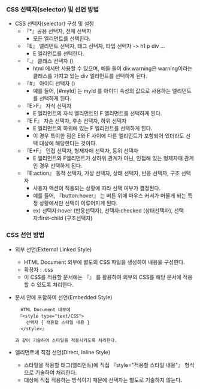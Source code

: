 ### CSS 선택자(selector) 및 선언 방법
- CSS 선택자(selector) 구성 및 설정
  - 『*』공용 선택자, 전체 선택자
    - 모든 엘리먼트를 선택한다.
  - 『E』 엘리먼트 선택자, 태그 선택자, 타입 선택자 -> h1 p div ...
    - E 엘리먼트를 선택한다.
  - 『.』 클래스 선택자 ()
    - html 에서만 사용할 수 있으며, 예들 들어 div.warning은 warning이라는 클래스를 가지고 있는 div 엘리먼트를 선택하게 된다.
  - 『#』 아이디 선택자 ()
    - 예를 들어, [#myId] 는 myId 를 아이디 속성의 값으로 사용하는 엘리먼트를 선택하게 된다.
  - 『E>F』 자식 선택자
    - E 엘리먼트의 자식 엘리먼트인 F 엘리먼트를 선택하게 된다.
  - 『E F』 자손 선택자, 후손 선택자, 하위 선택자
    - E 엘리먼트의 하위에 있는 F 엘리먼트를 선택하게 된다.
    - 이 경우 특이한 점은 E와 F 사이에 다른 엘리먼트가 포함되어 있더라도 선택 대상에 해당한다는 것이다.
  - 『E+F』 인접 선택자, 형제자매 선택자, 동위 선택자
    - E 엘리먼트와 F엘리먼트가 상하위 관계가 아닌, 인접해 있는 형제자매 관계인 경우 선택하게 된다.
  - 『E:action』 동적 선택자, 가상 선택자, 상태 선택자, 반응 선택자, 구조 선택자
    - 사용자 액션이 적용되는 상황에 따라 선택 여부가 결정된다.
    - 예를 들어, 『button:hover』 는 버튼 위에 마우스 커서가 머물게 되는 특정 상황에서만 선택이 이루어지게 된다.
    - ex) 선택자:hover (반응선택자), 선택자:checked (상태선택자), 선택자:first-child (구조선택자)

### CSS 선언 방법
- 외부 선언(External Linked Style)
  - HTML Document 외부에 별도의 CSS 파일을 생성하여 내용을 구성한다.
  - 확장자 : .css
  - 이 CSS를 적용할 문서에는 『<link rel="stylesheet" href="css경로포함파일명">』 를 활용하여 외부의 CSS를 해당 문서에 적용할 수 있도록 처리한다.


- 문서 안에 포함하여 선언(Embedded Style)
  ```
    HTML Document 내부에
   『<style type="text/CSS">
      선택자 { 적용할 스타일 내용 }
    </style>』

  과 같이 기술하여 스타일을 적용시키도록 처리한다.
  ```
- 엘리먼트에 직접 선언(Direct, Inline Style)
  - 스타일을 적용할 태그(엘리먼트)에 직접 『style="적용할 스타일 내용"』 형식으로 기술하여 처리한다.
  - 대상에 직접 적용하는 방식이기 때문에 선택자는 별도로 기술하지 않는다.




```
